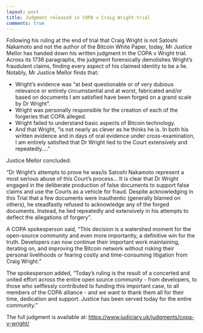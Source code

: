 ```yaml
---
layout: post
title: Judgment released in COPA v Craig Wright trial
comments: true
---
```


Following his ruling at the end of trial that Craig Wright is not Satoshi Nakamoto and not the author of the Bitcoin White Paper, today, Mr Justice Mellor has handed down his written judgment in the COPA v Wright trial.  Across its 1736 paragraphs, the judgment forensically demolishes Wright’s fraudulent claims, finding every aspect of his claimed identity to be a lie.  Notably, Mr Justice Mellor finds that:

- Wright’s evidence was “at best questionable or of very dubious relevance or entirely circumstantial and at worst, fabricated and/or based on documents I am satisfied have been forged on a grand scale by Dr Wright”.
- Wright was personally responsible for the creation of each of the forgeries that COPA alleged.
- Wright failed to understand basic aspects of Bitcoin technology.
- And that Wright, “is not nearly as clever as he thinks he is. In both his written evidence and in days of oral evidence under cross-examination, I am entirely satisfied that Dr Wright lied to the Court extensively and repeatedly....”

Justice Mellor concluded:

“Dr Wright’s attempts to prove he was/is Satoshi Nakamoto represent a most serious abuse of this Court’s process… It is clear that Dr Wright engaged in the deliberate production of false documents to support false claims and use the Courts as a vehicle for fraud. Despite acknowledging in this Trial that a few documents were inauthentic (generally blamed on others), he steadfastly refused to acknowledge any of the forged documents.  Instead, he lied repeatedly and extensively in his attempts to deflect the allegations of forgery”.

A COPA spokesperson said, “This decision is a watershed moment for the open-source community and even more importantly, a definitive win for the truth. Developers can now continue their important work maintaining, iterating on, and improving the Bitcoin network without risking their personal livelihoods or fearing costly and time-consuming litigation from Craig Wright.”

The spokesperson added, “Today’s ruling is the result of a concerted and united effort across the entire open source community - from developers, to those who selflessly contributed to funding this important case, to all members of the COPA alliance - and we want to thank them all for their time, dedication and support. Justice has been served today for the entire community.”

The full judgment is available at: https://www.judiciary.uk/judgments/copa-v-wright/
